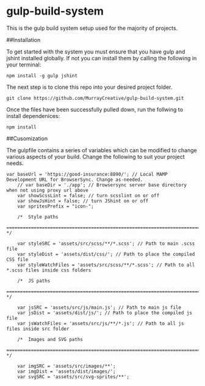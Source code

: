 # gulp-build-system
This is the gulp build system setup used for the majority of projects.

##Installation

To get started with the system you must ensure that you have gulp and jshint installed globally. If not you can install them by calling the following in your terminal:

```
npm install -g gulp jshint
```

The next step is to clone this repo into your desired project folder.

```
git clone https://github.com/MurrayCreative/gulp-build-system.git
```

Once the files have been successfully pulled down, run the follwing to install dependenices:

```
npm install
```

##Cusomization

The gulpfile contains a series of variables which can be modified to change various aspects of your build. Change the following to suit your project needs.

```
var baseUrl = 'https://good-insurance:8890/'; // Local MAMP Development URL for BrowserSync. Change as-needed. 
	// var baseDir = './app'; // Browsersync server base directory when not using proxy url above
	var showScssLint = false; // turn scsslint on or off
	var showJsHint = false; // turn JShint on or off
	var spritesPrefix = "icon-";

	/*  Style paths
	    ========================================================================== */

	var styleSRC = 'assets/src/scss/**/*.scss'; // Path to main .scss file
	var styleDist = 'assets/dist/css/'; // Path to place the compiled CSS file
	var styleWatchFiles = 'assets/src/scss/**/*.scss'; // Path to all *.scss files inside css folders

	/*  JS paths
	    ========================================================================== */

	var jsSRC = 'assets/src/js/main.js'; // Path to main js file
	var jsDist = 'assets/dist/js/'; // Path to place the compiled js file
	var jsWatchFiles = 'assets/src/js/**/*.js'; // Path to all js files inside src folder

	/*  Images and SVG paths
	    ========================================================================== */

	var imgSRC = 'assets/src/images/**';
	var imgDist = 'assets/dist/images/';
	var svgSRC = 'assets/src/svg-sprites/**';
```





